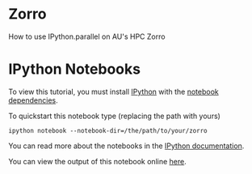 Zorro
=====

How to use IPython.parallel on AU's HPC Zorro


IPython Notebooks
=================
To view this tutorial, you must install [IPython](http://ipython.org/install.html) with the [notebook dependencies](http://ipython.org/ipython-doc/dev/install/install.html#installnotebook).

To quickstart this notebook type (replacing the path with yours)

    ipython notebook --notebook-dir=/the/path/to/your/zorro

You can read more about the notebooks in the [IPython documentation](http://ipython.org/ipython-doc/dev/interactive/htmlnotebook.html).

You can view the output of this notebook online [here](http://nbviewer.ipython.org/github/jseabold/zorro/blob/master/ipython_hpc_intro.ipynb).
